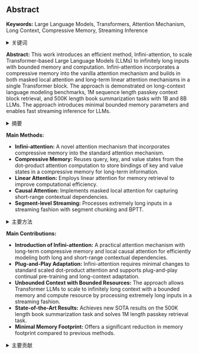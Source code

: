 ## Abstract

**Keywords:** Large Language Models, Transformers, Attention Mechanism, Long Context, Compressive Memory, Streaming Inference

<details>
    <summary>关键词</summary>
    *   大型语言模型
    *   变换器
    *   注意力机制
    *   长语境
    *   压缩记忆
    *   流式推理
</details>

**Abstract:**
This work introduces an efficient method, Infini-attention, to scale Transformer-based Large Language Models (LLMs) to infinitely long inputs with bounded memory and computation. Infini-attention incorporates a compressive memory into the vanilla attention mechanism and builds in both masked local attention and long-term linear attention mechanisms in a single Transformer block. The approach is demonstrated on long-context language modeling benchmarks, 1M sequence length passkey context block retrieval, and 500K length book summarization tasks with 1B and 8B LLMs. The approach introduces minimal bounded memory parameters and enables fast streaming inference for LLMs.

<details>
    <summary>摘要</summary>
    本研究介绍了一种名为Infini-attention的有效方法，用于将基于Transformer的大型语言模型（LLM）扩展到无限长的输入，同时保持有限的内存和计算。Infini-attention将压缩记忆整合到标准的注意力机制中，并在单个Transformer模块中构建了掩蔽局部注意力和长期线性注意力机制。该方法在长文本语言建模基准、百万序列长度的密码上下文块检索以及使用1B和8B LLM进行的500K长度书籍摘要任务中得到了验证。该方法引入了极小的有界内存参数，并支持LLM的快速流式推理。
</details>

**Main Methods:**

*   **Infini-attention:** A novel attention mechanism that incorporates compressive memory into the standard attention mechanism.
*   **Compressive Memory:** Reuses query, key, and value states from the dot-product attention computation to store bindings of key and value states in a compressive memory for long-term information.
*   **Linear Attention:** Employs linear attention for memory retrieval to improve computational efficiency.
*   **Causal Attention:** Implements masked local attention for capturing short-range contextual dependencies.
*   **Segment-level Streaming:** Processes extremely long inputs in a streaming fashion with segment chunking and BPTT.

<details>
    <summary>主要方法</summary>
    <ul>
      <li>Infini-attention: 一种将压缩记忆整合到标准注意力机制中的新型注意力机制.</li>
      <li>压缩记忆：复用点积注意力计算中的查询、键和值状态，将键值状态的绑定存储在压缩记忆中，以进行长期信息存储。</li>
      <li>线性注意力：采用线性注意力进行记忆检索，以提高计算效率。</li>
      <li>因果注意力：实现掩蔽的局部注意力，以捕获短程上下文依赖关系。</li>
      <li>分段流式处理：采用分段和BPTT以流式方式处理极长的输入。</li>
    </ul>
</details>

**Main Contributions:**

*   **Introduction of Infini-attention:** A practical attention mechanism with long-term compressive memory and local causal attention for efficiently modeling both long and short-range contextual dependencies.
*   **Plug-and-Play Adaptation:** Infini-attention requires minimal changes to standard scaled dot-product attention and supports plug-and-play continual pre-training and long-context adaptation.
*   **Unbounded Context with Bounded Resources:** The approach allows Transformer LLMs to scale to infinitely long context with a bounded memory and compute resource by processing extremely long inputs in a streaming fashion.
*   **State-of-the-Art Results:** Achieves new SOTA results on the 500K length book summarization task and solves 1M length passkey retrieval task.
*   **Minimal Memory Footprint:** Offers a significant reduction in memory footprint compared to previous methods.

<details>
    <summary>主要贡献</summary>
    <ul>
      <li>Infini-attention的引入：一种实用的注意力机制，具有长期压缩记忆和局部因果注意力，可以有效地建模长程和短程上下文依赖关系。</li>
      <li>即插即用适应性：Infini-attention仅需对标准的缩放点积注意力进行极小的更改，并支持即插即用的持续预训练和长上下文适应。</li>
      <li>有界资源下的无界上下文：该方法允许Transformer LLM扩展到无限长的上下文，同时通过以流式方式处理极长的输入来保持有限的内存和计算资源。</li>
      <li>最先进的结果：在50万长度的书籍摘要任务上取得了新的SOTA结果，并解决了百万长度的密码检索任务。</li>
      <li>最小的内存占用：与以前的方法相比，显着减少了内存占用。</li>
    </ul>
</details>
